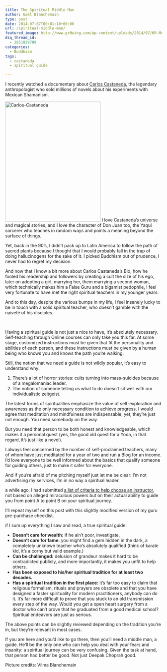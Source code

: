 ```yaml
---
title: The Spiritual Middle Man
author: Gaël Blanchemain
type: post
date: 2014-07-07T00:01:10+00:00
url: /spiritual-middle-man/
featured_image: http://www.gr0wing.com/wp-content/uploads/2014/07/KR-Me.jpg
dsq_thread_id:
  - 2851829789
categories:
  - Buddhism
tags:
  - castaneda
  - spiritual guide

---
```

I recently watched a documentary about <a href="http://en.wikipedia.org/wiki/Carlos_Castaneda" target="_blank">Carlos Castaneda</a>, the legendary anthropologist who sold millions of novels about his experiments with Mexican Shamanism.

<img class="alignleft size-full wp-image-7925" src="http://www.gr0wing.com/wp-content/uploads/2014/07/Carlos-Castaneda.jpg" alt="Carlos-Castaneda" width="307" height="384" srcset="https://www.gr0wing.com/wp-content/uploads/2014/07/Carlos-Castaneda.jpg 307w, https://www.gr0wing.com/wp-content/uploads/2014/07/Carlos-Castaneda-239x300.jpg 239w" sizes="(max-width: 307px) 100vw, 307px" /> I love Castaneda&#8217;s universe and magical stories, and I love the character of Don Juan too, the Yaqui sorcerer who teaches in random ways and points a meaning beyond the surface of things.

Yet, back in the 90&#8217;s, I didn&#8217;t pack up to Latin America to follow the path of sacred plants because I thought that I would probably fall in the trap of doing hallucinogens for the sake of it. I picked Buddhism out of prudence, I never had to regret my decision.

And now that I know a bit more about Carlos Castaneda&#8217;s Bio, how he fooled his readership and followers by creating a cult the size of his ego, later on adopting a girl, marrying her, them marrying a second woman, which technically makes him a False Guru and a bigamist pedophile, I feel very fortunate to have met the right spiritual teachers in my younger years.

And to this day, despite the various bumps in my life, I feel insanely lucky to be in touch with a solid spiritual teacher, who doesn&#8217;t gamble with the naiveté of his disciples.

&nbsp;

Having a spiritual guide is not just a nice to have, it&#8217;s absolutely necessary. Self-teaching through Online courses can only take you this far. At some stage, customized instructions must be given that fit the personality and abilities of each person, and these instructions must be given by a human being who knows you and knows the path you&#8217;re walking.

Still, the notion that we need a guide is not wildly popular, it&#8217;s easy to understand why:

  1. There&#8217;s a lot of horror stories: cults turning into mass-suicides because of a megalomaniac leader.
  2. The notion of someone telling us what to do doesn&#8217;t sit well with our individualistic zeitgeist.

The latest forms of spiritualities emphasize the value of self-exploration and awareness as the only necessary condition to achieve progress. I would agree that meditation and mindfulness are indispensable, yet, they&#8217;re just not enough. You need somebody on the way.

But you need that person to be both honest and knowledgeable, which makes it a personal quest (yes, the good old quest for a Yoda, in that regard, it&#8217;s just like a novel).

I always feel concerned by the number of self-proclaimed teachers, many of whom have just meditated for a year of two and run a Blog for an income. I&#8217;d love everyone to be well informed about the basics that qualify someone for guiding others, just to make it safer for everyone.

And if you&#8217;re afraid of me pitching myself just let me be clear: I&#8217;m not advertising my services, I&#8217;m in no way a spiritual leader.

a while ago, I had submitted <a title="How to choose a spiritual master" href="http://www.gr0wing.com/how-to-choose-a-spiritual-master/" target="_blank">a list of criteria to help choose an instructor</a>, not based on alleged miraculous powers but on their actual ability to guide you from point A to point B on your spiritual journey.

I&#8217;ll repeat myself on this post with this slightly modified version of my guru pre-purchase checklist.

if I sum up everything I saw and read, a true spiritual guide:

  * **Doesn&#8217;t care for wealth:** if he ain&#8217;t poor, investigate.
  * **Doesn&#8217;t care for fame:** you might find a gem hidden in the dark, a completely unknown teacher who&#8217;s absolutely qualified (think of karate kid, it&#8217;s a corny but valid example.)
  * **Can be challenged:** delusion of grandeur makes it hard to be contradicted publicly, and more importantly, it makes you unfit to help others.
  * **Has been exposed to his/her spiritual tradition for at least two decades.**
  * **Has a spiritual tradition in the first place:** it&#8217;s far too easy to claim that religious formalism, rituals and prayers are obsolete and that you have designed a faster spirituality for modern practitioners, anybody can do it. It&#8217;s far more difficult to prove that you stuck to an old transmission every step of the way. Would you get a open heart surgery from a doctor who can&#8217;t prove that he graduated from a good medical school? Spiritual endeavors are just as serious.

The above points can be slightly reviewed depending on the tradition you&#8217;re in, but they&#8217;re relevant in most cases.

If you are here and you&#8217;d like to go there, then you&#8217;ll need a middle man, a guide. He&#8217;ll be the only one who can help you deal with your fears and insanity: a spiritual journey can be very confusing. Given the task at hand, that person had better be good. Not just Deepak Choprah good.

Picture credits: Vilma Blanchemain
